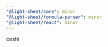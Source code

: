 ```yaml
---
"@light-sheet/core": minor
"@light-sheet/formula-parser": minor
"@light-sheet/react": minor
---
```


ceshi
